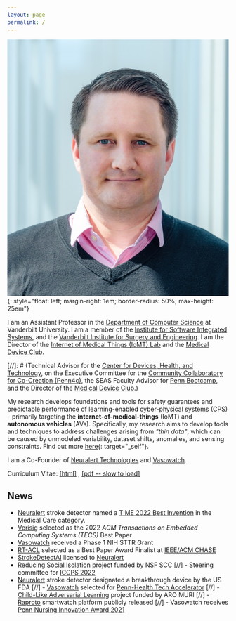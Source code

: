 ```yaml
---
layout: page
permalink: /
---
```


![James Weimer](images/weimer-small.png  "James Weimer"){: style="float: left; margin-right: 1em; border-radius: 50%; max-height: 25em"}



I am an Assistant Professor in the 
[Department of Computer Science](https://engineering.vanderbilt.edu/cs/)
at Vanderbilt University. 
I am a member of the [Institute for Software Integrated Systems](https://www.isis.vanderbilt.edu/), 
and the [Vanderbilt Institute for Surgery and Engineering](https://www.vanderbilt.edu/vise/). 
I am the Director of the [Internet of Medical Things (IoMT) Lab]() and the [Medical Device Club]().

[//]: # (Technical Advisor for the [Center for Devices, Health, and Technology](https://healthtech.upenn.edu/),  on the Executive Committee for the [Community Collaboratory for Co-Creation (Penn4c)](https://www.penn4c.org/),  the SEAS Faculty Advisor for [Penn Bootcamp](https://bootcamp.sas.upenn.edu/), and the Director of the [Medical Device Club](https://rtg.cis.upenn.edu/meddevclub/).)

My research develops foundations and tools for safety guarantees and predictable performance of 
learning-enabled cyber-physical systems (CPS) - primarily targeting the **internet-of-medical-things** (IoMT) and
**autonomous vehicles** (AVs). Specifically, my research aims to develop tools and techniques to address 
challenges arising from _"thin data"_, which can be caused by unmodeled variability, dataset shifts, 
anomalies, and sensing constraints. Find out more [here](/research){: target="_self"}. 

I am a Co-Founder of 
[Neuralert Technologies](https://www.neuralerttechnologies.com/)
and [Vasowatch](https://vasowatch.com/).

Curriculum Vitae: 
[\[html\]](https://docs.google.com/document/d/1EQl2s3BoANuAim8K9TKIvynIvNYlvM-RUOQbJUT6anc/edit?usp=sharing)
, [\[pdf -- slow to load\]](https://docs.google.com/document/d/1EQl2s3BoANuAim8K9TKIvynIvNYlvM-RUOQbJUT6anc/export?format=pdf)

## News
- [Neuralert](https://www.neuralerttechnologies.com/news#h.qm1f4v92tzh5) stroke detector named a [TIME 2022 Best Invention](https://time.com/best-inventions-2022/) in the Medical Care category.
- [Verisig](pdf/2021-verisig-journal.pdf) selected as the 2022 _ACM Transactions on Embedded Computing Systems (TECS)_ Best Paper 
- [Vasowatch](https://vasowatch.com) received a Phase 1 NIH STTR Grant
- [RT-ACL](pdf/2021-RT-ACL.pdf) selected as a Best Paper Award Finalist at [IEEE/ACM CHASE](https://conferences.computer.org/chase2021/)
- [StrokeDetectAI](https://jamesweimer.net/StrokeDetectAI/) licensed to [Neuralert](https://www.neuralerttechnologies.com)
- [Reducing Social Isolation](https://www.nsf.gov/awardsearch/showAward?AWD_ID=2125561&HistoricalAwards=false) project funded by NSF SCC 
[//] - Steering committee for [ICCPS 2022](https://iccps.acm.org/2022/)
- [Neuralert](https://www.neuralerttechnologies.com/news#h.qm1f4v92tzh5) stroke detector designated a breakthrough device by the US FDA
[//] - [Vasowatch](https://vasowatch.com) selected for [Penn-Health Tech Accelerator](https://healthtech.upenn.edu/project/vasowatch) 
[//] - [Child-Like Adversarial Learning](https://aro-muri2020.seas.upenn.edu/index.html) project funded by ARO MURI
[//] - [Raproto](https://github.com/weimerj/Raproto-Tizen) smartwatch platform publicly released
[//] - Vasowatch receives [Penn Nursing Innovation Award 2021](https://www.nursing.upenn.edu/details/news.php?id=1932)
